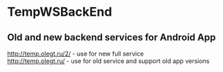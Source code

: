 # TempWSBackEnd

## Old and new backend services for Android App

http://temp.olegt.ru/2/ - use for new full service  
http://temp.olegt.ru/ - use for old service and support old app versions  
